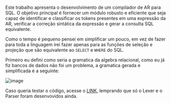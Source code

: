Este trabalho apresenta o desenvolvimento de um compilador de AR para SQL. O objetivo principal é fornecer um módulo robusto e eficiente que seja capaz de identificar e classificar os tokens presentes em uma expressão da AR, verificar a correção sintática da expressão e gerar a consulta SQL equivalente.

Como o tempo é pequeno pensei em simplificar um pouco, em vez de fazer para toda a linguagem irei fazer apenas para as funções de seleção e projeção que são equivalente ao `SELECT` e `WHERE` do SQL.

Primeiro eu defini como seria a gramatica da algebra relacional, como eu já fiz bancos de dados não foi um problema, a gramatica gerada e simplificada é a seguinte:

![image](https://github.com/danielsouzza/CompilerAR/assets/100795273/128a3601-4fd1-43e0-b6d2-03e2091e2dc1)

Caso queria testar o código, acesse o <a href="https://pl.kotl.in/8u3UQ-SeI">LINK</a>, lemprando que só o Lexer e o Parser foram desenvovidos ainda.

